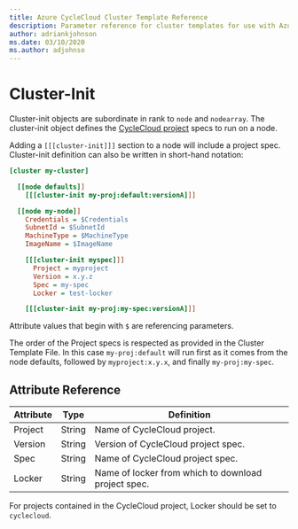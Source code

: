 ```yaml
---
title: Azure CycleCloud Cluster Template Reference
description: Parameter reference for cluster templates for use with Azure CycleCloud
author: adriankjohnson
ms.date: 03/10/2020
ms.author: adjohnso
---
```


# Cluster-Init

Cluster-init objects are subordinate in rank to `node` and `nodearray`. The cluster-init object defines the [CycleCloud project](~/projects.md) specs to run on a node.

Adding a `[[[cluster-init]]]` section to a node will include a project spec. Cluster-init definition can also be written in short-hand notation:

``` ini
[cluster my-cluster]

  [[node defaults]]
    [[[cluster-init my-proj:default:versionA]]]

  [[node my-node]]
    Credentials = $Credentials
    SubnetId = $SubnetId
    MachineType = $MachineType
    ImageName = $ImageName

    [[[cluster-init myspec]]]
      Project = myproject
      Version = x.y.z
      Spec = my-spec
      Locker = test-locker

    [[[cluster-init my-proj:my-spec:versionA]]]

```

Attribute values that begin with `$` are referencing parameters.

The order of the Project specs is respected as provided in the Cluster Template File. In this case `my-proj:default` will run first as it
comes from the node defaults, followed by `myproject:x.y.x`, and finally `my-proj:my-spec`.

## Attribute Reference

Attribute | Type | Definition
------ | ----- | ----------
Project | String | Name of CycleCloud project.
Version | String | Version of CycleCloud project spec.
Spec | String | Name of CycleCloud project spec.
Locker | String | Name of locker from which to download project spec.

For projects contained in the CycleCloud project, Locker should be set to `cyclecloud`.
